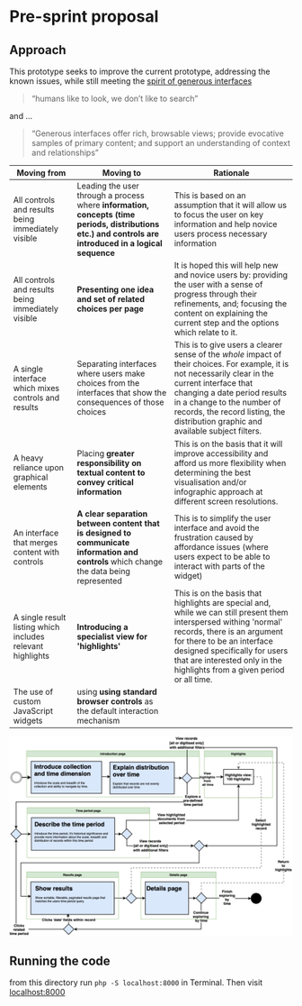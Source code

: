 # Pre-sprint proposal 

## Approach

This prototype seeks to improve the current prototype, addressing the known issues, while still meeting the [spirit of generous interfaces](https://pro.europeana.eu/page/issue-11-generous-interfaces)

> “humans like to look, we don’t like to search”

and ...

> “Generous interfaces offer rich, browsable views; provide evocative samples of primary content; and support an understanding of context and relationships”


| Moving from | Moving to  | Rationale | 
|---|---|---|
| All controls and results being immediately visible   | Leading the user through a process where **information, concepts (time periods, distributions etc.) and controls are introduced in a logical sequence**  | This is based on an assumption that it will allow us to focus the user on key information and help novice users process necessary information  |
| All controls and results being immediately visible  | **Presenting one idea and set of related choices per page**  | It is hoped this will help new and novice users by: providing the user with a sense of progress through their refinements, and; focusing the content on explaining the current step and the options which relate to it.  |
| A single interface which mixes controls and results | Separating interfaces where users make choices from the interfaces that show the consequences of those choices | This is to give users a clearer sense of the _whole_ impact of their choices. For example, it is not necessarily clear in the current interface that changing a date period results in a change to the number of records, the record listing, the distribution graphic and available subject filters. |
| A heavy reliance upon graphical elements | Placing **greater responsibility on textual content to convey critical information**  | This is on the basis that it will improve accessibility and afford us more flexibility when determining the best visualisation and/or infographic approach at different screen resolutions. |
| An interface that merges content with controls  | **A clear separation between content that is designed to communicate information and controls** which change the data being represented | This is to simplify the user interface and avoid the frustration caused by affordance issues (where users expect to be able to interact with parts of the widget) |
| A single result listing which includes relevant highlights | **Introducing a specialist view for 'highlights'**  | This is on the basis that highlights are special and, while we can still present them interspersed withing 'normal' records, there is an argument for there to be an interface designed specifically for users that are interested only in the highlights from a given period or all time. |
| The use of custom JavaScript widgets | using **using standard browser controls** as the default interaction mechanism ||


![The proposed flow](proposed_flow.png "The proposed flow")

## Running the code 

from this directory run `php -S localhost:8000` in Terminal. Then visit [localhost:8000](http://localhost:8000)

